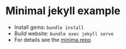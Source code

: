 # Minimal jekyll example

* Install gems: `bundle install`
* Build website: `bundle exec jekyll serve`
* For details see the [minima repo](https://github.com/jekyll/minima)
